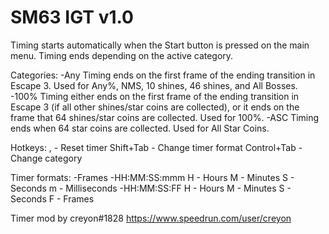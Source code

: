 # SM63 IGT v1.0

Timing starts automatically when the Start button is pressed on the main menu.
Timing ends depending on the active category.

Categories:
-Any
	Timing ends on the first frame of the ending transition in Escape 3.
	Used for Any%, NMS, 10 shines, 46 shines, and All Bosses.
-100%
	Timing either ends on the first frame of the ending transition in Escape 3 (if all other shines/star coins are collected), or it ends on the frame that 64 shines/star coins are collected.
	Used for 100%.
-ASC
	Timing ends when 64 star coins are collected.
	Used for All Star Coins.

Hotkeys:
, - Reset timer
Shift+Tab - Change timer format
Control+Tab - Change category

Timer formats:
-Frames
-HH:MM:SS:mmm
	H - Hours
	M - Minutes
	S - Seconds
	m - Milliseconds
-HH:MM:SS:FF
	H - Hours
	M - Minutes
	S - Seconds
	F - Frames

Timer mod by creyon#1828
https://www.speedrun.com/user/creyon
